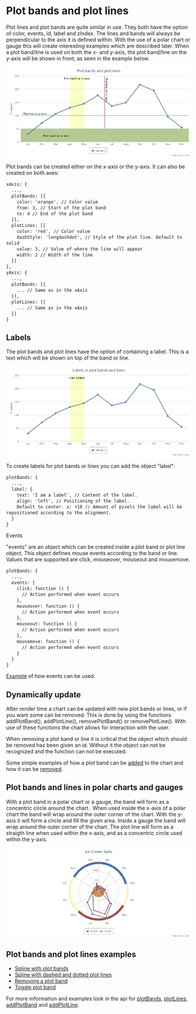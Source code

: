 Plot bands and plot lines
=========================

Plot lines and plot bands are quite similar in use. They both have the option of color, events, id, label and zIndex. The lines and bands will always be perpendicular to the axis it is defined within. With the use of a polar chart or gauge this will create interesting examples which are described later. When a plot band/line is used on both the x- and y-axis, the plot band/line on the y-axis will be shown in front, as seen in the example below. 

![Image of plot bands and plot lines](plot_bands_and_plot_lines.png)

Plot bands can be created either on the x-axis or the y-axis. It can also be created on both axes:

    
    xAxis: {
      ...,
      plotBands: [{
        color: 'orange', // Color value
        from: 3, // Start of the plot band
        to: 4 // End of the plot band
      }],
      plotLines: [{
        color: 'red', // Color value
        dashStyle: 'longdashdot', // Style of the plot line. Default to solid
        value: 3, // Value of where the line will appear
        width: 2 // Width of the line    
      }]
    },
    yAxis: {
      ...,
      plotBands: [{
        ... // Same as in the xAxis
      }],
      plotLines: [{
        ... // Same as in the xAxis
      }]
    }

Labels
------

The plot bands and plot lines have the option of containing a label. This is a text which will be shown on top of the band or line.

![Image of label](labels_in_plot_bands_and_lines.png)

To create labels for plot bands or lines you can add the object "label":

    
    plotBands: {
      ...,
      label: { 
        text: 'I am a label', // Content of the label. 
        align: 'left', // Positioning of the label. 
        Default to center. x: +10 // Amount of pixels the label will be repositioned according to the alignment. 
      }
    }

Events

"events" are an object which can be created inside a plot band or plot line object. This object defines mouse events according to the band or line. Values that are supported are click, mouseover, mouseout and mousemove.

    
    plotBands: {
      ...,
      events: {
        click: function () {
          // Action performed when event occurs
        },
        mouseover: function () {
          // Action performed when event occurs
        },
        mouseout: function () {
          // Action performed when event occurs
        },
        mousemove: function () {
          // Action performed when event occurs
        }
      }
    }

[Example](https://jsfiddle.net/gh/get/jquery/1.7.2/highslide-software/highcharts.com/tree/master/samples/highcharts/xaxis/plotbands-events/) of how events can be used.

Dynamically update
------------------

After render time a chart can be updated with new plot bands or lines, or if you want some can be removed. This is done by using the functions addPlotBand(), addPlotLine(), removePlotBand() or removePlotLine(). With use of these functions the chart allows for interaction with the user. 

When removing a plot band or line it is critical that the object which should be removed has been given an id. Without it the object can not be recognized and the function can not be executed.

Some simple examples of how a plot band can be [added](https://jsfiddle.net/gh/get/jquery/1.7.2/highslide-software/highcharts.com/tree/master/samples/highcharts/members/axis-addplotband/) to the chart and how it can be [removed](https://jsfiddle.net/gh/get/jquery/1.7.2/highslide-software/highcharts.com/tree/master/samples/highcharts/xaxis/plotbands-id/).

Plot bands and lines in polar charts and gauges
-----------------------------------------------

With a plot band in a polar chart or a gauge, the band will form as a concentric circle around the chart.  When used inside the x-axis of a polar chart the band will wrap around the outer corner of the chart. With the y-axis it will form a circle and fill the given area. Inside a gauge the band will wrap around the outer corner of the chart. The plot line will form as a straigth line when used within the x-axis, and as a concentric circle used within the y-axis.

![plot_bands_in_polar_chart.png](plot_bands_in_polar_chart.png)

Plot bands and plot lines examples
----------------------------------

*   [Spline with plot bands](https://highcharts.com/demo/spline-plot-bands)
*   [Spline with dashed and dotted plot lines](https://jsfiddle.net/gh/get/jquery/1.7.2/highslide-software/highcharts.com/tree/master/samples/highcharts/xaxis/plotlines-dashstyle/)
*   [Removing a plot band](https://jsfiddle.net/gh/get/jquery/1.7.2/highslide-software/highcharts.com/tree/master/samples/highcharts/xaxis/plotbands-id/)
*   [Toggle plot band](https://jsfiddle.net/gh/get/jquery/1.7.2/highslide-software/highcharts.com/tree/master/samples/highcharts/members/axis-addplotband/)

For more information and examples look in the api for [plotBands](https://api.highcharts.com/highcharts/xAxis.plotBands), [plotLines](https://api.highcharts.com/highcharts/xAxis.plotLines), [addPlotBand](https://api.highcharts.com/highcharts/Axis.addPlotBand) and [addPlotLine](https://api.highcharts.com/highcharts/Axis.addPlotLine).